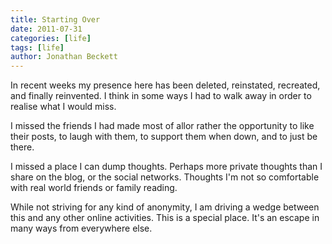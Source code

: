 ```yaml
---
title: Starting Over
date: 2011-07-31
categories: [life]
tags: [life]
author: Jonathan Beckett
---
```


In recent weeks my presence here has been deleted, reinstated, recreated, and finally reinvented. I think in some ways I had to walk away in order to realise what I would miss.

I missed the friends I had made most of allor rather the opportunity to like their posts, to laugh with them, to support them when down, and to just be there.

I missed a place I can dump thoughts. Perhaps more private thoughts than I share on the blog, or the social networks. Thoughts I'm not so comfortable with real world friends or family reading.

While not striving for any kind of anonymity, I am driving a wedge between this and any other online activities. This is a special place. It's an escape in many ways from everywhere else.